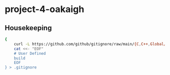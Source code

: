 # project-4-oakaigh

## Housekeeping
```sh
{
	curl -L https://github.com/github/gitignore/raw/main/{C,C++,Global/{Linux,Windows,macOS,Vim,SublimeText,VisualStudioCode}}.gitignore
	cat <<- "EOF"
	# User Defined
	build
	EOF
} > .gitignore
```
